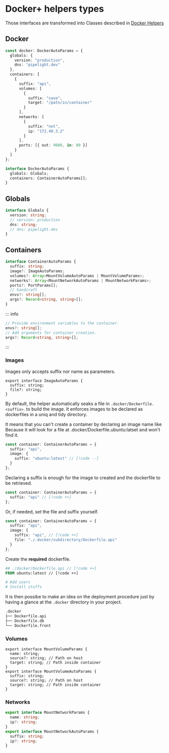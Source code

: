 # Docker+ helpers types

Those interfaces are transformed into Classes described in [Docker Helpers](/helpers/docker/types)

## Docker

```ts
const docker: DockerAutoParams = {
  globals: {
    version: "production",
    dns: "pipelight.dev"
  },
  containers: [
    {
      suffix: "api",
      volumes: [
        {
          suffix: "save",
          target: "/patn/in/container"
        }
      ],
      networks: [
        {
          suffix: "net",
          ip: "172.40.3.2"
        }
      ],
      ports: [{ out: 9080, in: 80 }]
    }
  ]
};
```

```ts
interface DockerAutoParams {
  globals: Globals;
  containers: ContainerAutoParams[];
}
```

## Globals

```ts
interface Globals {
  version: string;
  // version: production
  dns: string;
  // dns: pipelight.dev
}
```

## Containers

```ts
interface ContainerAutoParams {
  suffix: string;
  image?: ImageAutoParams;
  volumes?: Array<MountVolumeAutoParams | MountVolumeParams>;
  networks?: Array<MountNetworkAutoParams | MountNetworkParams>;
  ports?: PortParams[];
  // handcraft
  envs?: string[];
  args?: Record<string, string>[];
}
```

::: info

```ts
// Provide environment variables to the container.
envs?: string[];
// Add arguments for container creation.
args?: Record<string, string>[];
```

:::

### Images

Images only accepts suffix nor name as parameters.

```ts{2,6}
export interface ImageAutoParams {
  suffix: string;
  file?: string;
}
```

By default, the helper automatically seaks a file in `.docker/Dockerfile.<suffix>`.
to build the image.
It enforces images to be declared as dockerfiles in a uniq and tidy directory.

It means that you can't create a container by declaring an image name like
Because it will look for a file at .docker/Dockerfile.ubuntu:latset and won't find it.

```ts
const container: ContainerAutoParams = {
  suffix: "api",
  image: {
    suffix: "ubuntu:latest" // [!code --]
  }
};
```

Declaring a suffix is enough for the image to created and the dockerfile to be retrieved.

```ts
const container: ContainerAutoParams = {
  suffix: "api" // [!code ++]
};
```

Or, if needed, set the file and suffix yourself.

```ts
const container: ContainerAutoParams = {
  suffix: "api",
  image: {
    suffix: "api", // [!code ++]
    file: "./.docker/subdirectory/Dockerfile.api"
  }
};
```

Create the **required** dockerfile.

```dockerfile
## ./docker/Dockerfile.api // [!code ++]
FROM ubuntu:latest // [!code ++]

# Add users
# Install stuffs

```

It is then possibe to make an idea on the deployment procedure
just by having a glance at the `.docker` directory in your project.

```sh
.docker
├── Dockerfile.api
├── Dockerfile.db
└── Dockerfile.front
```

### Volumes

```ts{2,7}
export interface MountVolumeParams {
  name: string;
  source?: string; // Path on host
  target: string; // Path inside container
}
export interface MountVolumeAutoParams {
  suffix: string;
  source?: string; // Path on host
  target: string; // Path inside container
}
```

### Networks

```ts
export interface MountNetworkParams {
  name: string;
  ip?: string;
}
export interface MountNetworkAutoParams {
  suffix: string;
  ip?: string;
}
```
